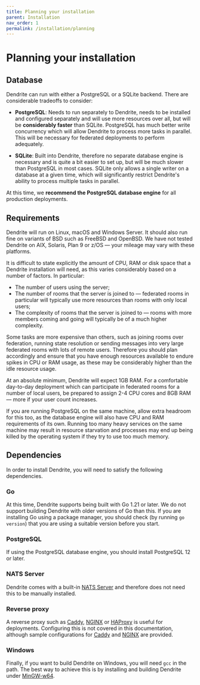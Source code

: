 ```yaml
---
title: Planning your installation
parent: Installation
nav_order: 1
permalink: /installation/planning
---
```


# Planning your installation

## Database

Dendrite can run with either a PostgreSQL or a SQLite backend. There are considerable tradeoffs
to consider:

* **PostgreSQL**: Needs to run separately to Dendrite, needs to be installed and configured separately
  and will use more resources over all, but will be **considerably faster** than SQLite. PostgreSQL
  has much better write concurrency which will allow Dendrite to process more tasks in parallel. This
  will be necessary for federated deployments to perform adequately.

* **SQLite**: Built into Dendrite, therefore no separate database engine is necessary and is quite
  a bit easier to set up, but will be much slower than PostgreSQL in most cases. SQLite only allows a
  single writer on a database at a given time, which will significantly restrict Dendrite's ability
  to process multiple tasks in parallel.

At this time, we **recommend the PostgreSQL database engine** for all production deployments.

## Requirements

Dendrite will run on Linux, macOS and Windows Server. It should also run fine on variants
of BSD such as FreeBSD and OpenBSD. We have not tested Dendrite on AIX, Solaris, Plan 9 or z/OS —
your mileage may vary with these platforms.

It is difficult to state explicitly the amount of CPU, RAM or disk space that a Dendrite
installation will need, as this varies considerably based on a number of factors. In particular:

* The number of users using the server;
* The number of rooms that the server is joined to — federated rooms in particular will typically
  use more resources than rooms with only local users;
* The complexity of rooms that the server is joined to — rooms with more members coming and
  going will typically be of a much higher complexity.

Some tasks are more expensive than others, such as joining rooms over federation, running state
resolution or sending messages into very large federated rooms with lots of remote users. Therefore
you should plan accordingly and ensure that you have enough resources available to endure spikes
in CPU or RAM usage, as these may be considerably higher than the idle resource usage.

At an absolute minimum, Dendrite will expect 1GB RAM. For a comfortable day-to-day deployment
which can participate in federated rooms for a number of local users, be prepared to assign 2-4
CPU cores and 8GB RAM — more if your user count increases.

If you are running PostgreSQL on the same machine, allow extra headroom for this too, as the
database engine will also have CPU and RAM requirements of its own. Running too many heavy
services on the same machine may result in resource starvation and processes may end up being
killed by the operating system if they try to use too much memory.

## Dependencies

In order to install Dendrite, you will need to satisfy the following dependencies.

### Go

At this time, Dendrite supports being built with Go 1.21 or later. We do not support building
Dendrite with older versions of Go than this. If you are installing Go using a package manager,
you should check (by running `go version`) that you are using a suitable version before you start.

### PostgreSQL

If using the PostgreSQL database engine, you should install PostgreSQL 12 or later.

### NATS Server

Dendrite comes with a built-in [NATS Server](https://github.com/nats-io/nats-server) and
therefore does not need this to be manually installed.


### Reverse proxy

A reverse proxy such as [Caddy](https://caddyserver.com), [NGINX](https://www.nginx.com) or
[HAProxy](http://www.haproxy.org) is useful for deployments. Configuring this is not covered in this documentation, although sample configurations
for [Caddy](https://github.com/element-hq/dendrite/blob/main/docs/caddy) and
[NGINX](https://github.com/element-hq/dendrite/blob/main/docs/nginx) are provided.

### Windows

Finally, if you want to build Dendrite on Windows, you will need `gcc` in the path. The best
way to achieve this is by installing and building Dendrite under [MinGW-w64](https://www.mingw-w64.org/).
